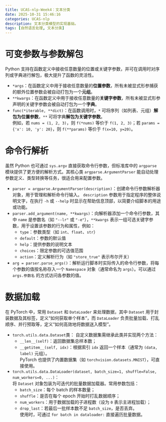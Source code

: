```yaml
---
title: UCAS-nlp-Week4：文本分类
date: 2025-10-31 15:46:16
categories: UCAS-nlp
description: 文本分类模型的实现基础。
tags: [自然语言处理, 文本分类]
---
```

# 可变参数与参数解包
Python 支持在函数定义中接收任意数量的位置或关键字参数，并可在调用时对序列或字典进行解包，极大提升了函数的灵活性。

- `*args`：在函数定义中用于接收任意数量的**位置参数**，所有未被显式形参捕获的额外位置参数会被自动打包为一个**元组**。
- `**kwargs`：在函数定义中用于接收任意数量的**关键字参数**，所有未被显式形参声明的关键字参数会被自动打包为一个**字典**。
- `func(*iterable, **dict)`：在函数调用时，`*` 可将序列（如列表、元组）**解包为位置参数**，`**` 可将字典**解包为关键字参数**。  
  例如，若 `nums = (1, 2, 3)`，则 `f(*nums)` 等价于 `f(1, 2, 3)`；若 `params = {'x': 10, 'y': 20}`，则 `f(**params)` 等价于 `f(x=10, y=20)`。

# 命令行解析
虽然 Python 也可通过 `sys.argv` 直接获取命令行参数，但标准库中的 `argparse` 模块提供了更方便的解析方式。其核心类 `argparse.ArgumentParser` 能自动处理参数定义、类型转换等任务，很适合用来配置参数。

- `parser = argparse.ArgumentParser(description)`：创建命令行参数解析器对象，用于管理和解析命令行输入。 `description` 参数用于指定程序的整体说明文字，在执行 `-h` 或 `--help` 时显示在帮助信息顶部，以简要介绍脚本的用途或功能。
- `parser.add_argument(name, **kwargs)`：向解析器添加一个命令行参数，其中 `name` 是参数名（如 `"--lr"` 或 `"-e"`），`**kwargs` 表示一组可选关键字参数，用于设置该参数的行为和属性，例如：
  - `type`：参数类型（如 `int`、`float`、`str`）
  - `default`：参数的默认值
  - `help`：提供参数的说明文本
  - `choices`：限定参数的可选值范围
  - `action`：定义解析行为（如 `"store_true"` 表示布尔开关）
- `arg = parser.parse_args()`：解析运行脚本时实际传入的命令行参数，将每个参数的值按名称存入一个 `Namespace` 对象（通常命名为 `args`）。可以通过 `args.参数名` 的方式访问各参数的值。

# 数据加载
在 PyTorch 中，常用 `Dataset` 和 `DataLoader` 来处理数据，其中 `Dataset` 用于封装数据及其标签，定义“如何获取单个样本”，而 `DataLoader` 负责批量加载、打乱顺序、并行预取等，定义“如何高效地将数据送入模型”。
- `torch.utils.data.Dataset`类：
  自定义数据集需继承此类并实现两个方法：  
  - `__len__(self)`：返回数据集总样本数；  
  - `__getitem__(self, idx)`：根据索引 `idx` 返回一个样本（通常为 `(data, label)` 元组）。  
  PyTorch 也提供了内置数据集（如 `torchvision.datasets.MNIST`），可直接使用。
- `torch.utils.data.DataLoader(dataset, batch_size=1, shuffle=False, num_workers=0, ...)`：  
  将 `Dataset` 对象包装为可迭代的批量数据加载器。常用参数包括：  
  - `batch_size`：每个 batch 的样本数量；  
  - `shuffle`：是否在每个 epoch 开始时打乱数据顺序；  
  - `num_workers`：用于数据加载的子进程数（设为 `0` 表示主进程加载）；  
  - `drop_last`：若最后一批样本数不足 `batch_size`，是否丢弃。  
  使用时，可通过 `for batch in dataloader:` 直接遍历批量数据。